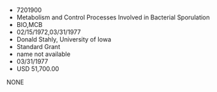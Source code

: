* 7201900
* Metabolism and Control Processes Involved in Bacterial      Sporulation
* BIO,MCB
* 02/15/1972,03/31/1977
* Donald Stahly, University of Iowa
* Standard Grant
*   name not available
* 03/31/1977
* USD 51,700.00

NONE